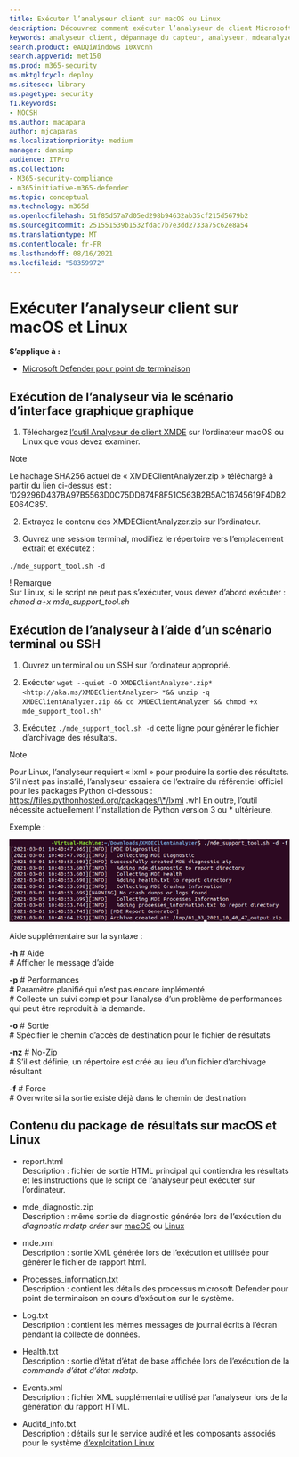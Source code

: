 ```yaml
---
title: Exécuter l’analyseur client sur macOS ou Linux
description: Découvrez comment exécuter l’analyseur de client Microsoft Defender pour Endpoint sur macOS ou Linux
keywords: analyseur client, dépannage du capteur, analyseur, mdeanalyzer, macos, linux, mdeanalyzer
search.product: eADQiWindows 10XVcnh
search.appverid: met150
ms.prod: m365-security
ms.mktglfcycl: deploy
ms.sitesec: library
ms.pagetype: security
f1.keywords:
- NOCSH
ms.author: macapara
author: mjcaparas
ms.localizationpriority: medium
manager: dansimp
audience: ITPro
ms.collection:
- M365-security-compliance
- m365initiative-m365-defender
ms.topic: conceptual
ms.technology: m365d
ms.openlocfilehash: 51f85d57a7d05ed298b94632ab35cf215d5679b2
ms.sourcegitcommit: 251551539b1532fdac7b7e3dd2733a75c62e8a54
ms.translationtype: MT
ms.contentlocale: fr-FR
ms.lasthandoff: 08/16/2021
ms.locfileid: "58359972"
---
```

#  <a name="run-the-client-analyzer-on-macos-and-linux"></a>Exécuter l’analyseur client sur macOS et Linux

**S’applique à :**
- [Microsoft Defender pour point de terminaison](https://go.microsoft.com/fwlink/p/?linkid=2146631)


## <a name="running-the-analyzer-through-gui-scenario"></a>Exécution de l’analyseur via le scénario d’interface graphique graphique

1.  Téléchargez [l’outil Analyseur de client XMDE](https://aka.ms/XMDEClientAnalyzer) sur l’ordinateur macOS ou Linux que vous devez examiner.
> [!NOTE]  
> Le hachage SHA256 actuel de « XMDEClientAnalyzer.zip » téléchargé à partir du lien ci-dessus est : '029296D437BA97B5563D0C75DD874F8F51C563B2B5AC16745619F4DB2E064C85'.

2.  Extrayez le contenu des XMDEClientAnalyzer.zip sur l’ordinateur.

3.  Ouvrez une session terminal, modifiez le répertoire vers l’emplacement extrait et exécutez :

`./mde_support_tool.sh -d`

! Remarque  
Sur Linux, si le script ne peut pas s’exécuter, vous devez d’abord exécuter :  
*chmod a+x mde_support_tool.sh*

## <a name="running-the-analyzer-using-a-terminal-or-ssh-scenario"></a>Exécution de l’analyseur à l’aide d’un scénario terminal ou SSH

1.  Ouvrez un terminal ou un SSH sur l’ordinateur approprié.

2.  Exécuter `wget --quiet -O XMDEClientAnalyzer.zip*
    <http://aka.ms/XMDEClientAnalyzer> *&& unzip -q XMDEClientAnalyzer.zip && cd
    XMDEClientAnalyzer && chmod +x mde_support_tool.sh"`

3.  Exécutez ` ./mde_support_tool.sh -d ` cette ligne pour générer le fichier d’archivage des résultats.

> [!NOTE]  
> Pour Linux, l’analyseur requiert « lxml » pour produire la sortie des résultats. S’il n’est pas installé, l’analyseur essaiera de l’extraire du référentiel officiel pour les packages Python ci-dessous :  
https://files.pythonhosted.org/packages/\*/lxml .whl En outre, l’outil nécessite actuellement l’installation de Python version 3 ou \* ultérieure.

Exemple :  


![Image de l’exemple de ligne de commande](images/4ca188f6c457e335abe3c9ad3eddda26.png)

  
  
Aide supplémentaire sur la syntaxe :

**-h** \# Aide  
\# Afficher le message d’aide

**-p** \# Performances  
\# Paramètre planifié qui n’est pas encore implémenté.  
\# Collecte un suivi complet pour l’analyse d’un problème de performances qui peut être reproduit à la demande.

**-o** \# Sortie  
\# Spécifier le chemin d’accès de destination pour le fichier de résultats

**-nz** \# No-Zip  
\# S’il est définie, un répertoire est créé au lieu d’un fichier d’archivage résultant

**-f** \# Force  
\# Overwrite si la sortie existe déjà dans le chemin de destination

## <a name="result-package-contents-on-macos-and-linux"></a>Contenu du package de résultats sur macOS et Linux

-   report.html <br> Description : fichier de sortie HTML principal qui contiendra les résultats et les instructions que le script de l’analyseur peut exécuter sur l’ordinateur.

-   mde_diagnostic.zip <br> Description : même sortie de diagnostic générée lors de l’exécution du *diagnostic mdatp créer* sur [macOS](/windows/security/threat-protection/microsoft-defender-atp/mac-resources#collecting-diagnostic-information) ou [Linux](/windows/security/threat-protection/microsoft-defender-atp/linux-resources#collect-diagnostic-information)

-   mde.xml <br> Description : sortie XML générée lors de l’exécution et utilisée pour générer le fichier de rapport html.

-   Processes_information.txt <br> Description : contient les détails des processus microsoft Defender pour point de terminaison en cours d’exécution sur le système.

-   Log.txt <br> Description : contient les mêmes messages de journal écrits à l’écran pendant la collecte de données.

-   Health.txt <br> Description : sortie d’état d’état de base affichée lors de l’exécution de la *commande d’état d’état mdatp.*

-   Events.xml <br> Description : fichier XML supplémentaire utilisé par l’analyseur lors de la génération du rapport HTML.

-   Auditd_info.txt <br> Description : détails sur le service audité et les composants associés pour le système [d’exploitation Linux](/windows/security/threat-protection/microsoft-defender-atp/linux-support-events)
